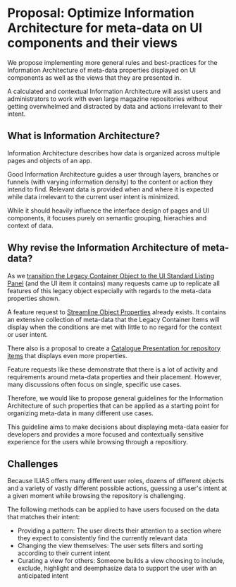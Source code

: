# Proposal: Optimize Information Architecture for meta-data on UI components and their views

We propose implementing more general rules and best-practices for the Information Architecture of meta-data properties displayed on UI components as well as the views that they are presented in.

A calculated and contextual Information Architecture will assist users and administrators to work with even large magazine repositories without getting overwhelmed and distracted by data and actions irrelevant to their intent.

## What is Information Architecture?

Information Architecture describes how data is organized across multiple pages and objects of an app.

Good Information Architecture guides a user through layers, branches or funnels (with varying information density) to the content or action they intend to find. Relevant data is provided when and where it is expected while data irrelevant to the current user intent is minimized.

While it should heavily influence the interface design of pages and UI components, it focuses purely on semantic grouping, hierachies and context of data.

## Why revise the Information Architecture of meta-data?

As we [transition the Legacy Container Object to the UI Standard Listing Panel](https://docu.ilias.de/goto_docu_wiki_wpage_6409_1357.html) (and the UI item it contains) many requests came up to replicate all features of this legacy object especially with regards to the meta-data properties shown.

A feature request to [Streamline Object Properties](https://docu.ilias.de/goto_docu_wiki_wpage_7399_1357.html) already exists. It contains an extensive collection of meta-data that the Legacy Container Items will display when the conditions are met with little to no regard for the context or user intent.

There also is a proposal to create a [Catalogue Presentation for repository items](https://docu.ilias.de/goto_docu_wiki_wpage_6990_1357.html) that displays even more properties.

Feature requests like these demonstrate that there is a lot of activity and requirements around meta-data properties and their placement. However, many discussions often focus on single, specific use cases.

Therefore, we would like to propose general guidelines for the Information Architecture of such properties that can be applied as a starting point for organizing meta-data in many different use cases.

This guideline aims to make decisions about displaying meta-data easier for developers and provides a more focused and contextually sensitive experience for the users while browsing through a repositiory.

## Challenges

Because ILIAS offers many different user roles, dozens of different objects and a variety of vastly different possible actions, guessing a user's intent at a given moment while browsing the repository is challenging.

The following methods can be applied to have users focused on the data that matches their intent:

* Providing a pattern: The user directs their attention to a section where they expect to consistently find the currently relevant data
* Changing the view themselves: The user sets filters and sorting according to their current intent
* Curating a view for others: Someone builds a view choosing to include, exclude, highlight and deemphasize data to support the user with an anticipated intent

